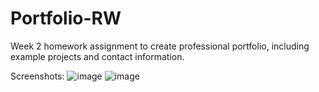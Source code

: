 # Portfolio-RW
Week 2 homework assignment to create professional portfolio, including example projects and contact information.

Screenshots:
![image](https://user-images.githubusercontent.com/71559818/161406675-2198d15a-4a4e-4aba-844e-396899d6f3e4.png)
![image](https://user-images.githubusercontent.com/71559818/161406692-bdd25307-4fa0-4326-83d2-6ae083ee719f.png)

